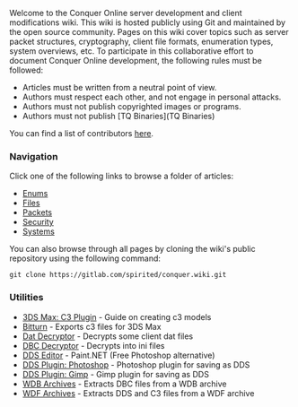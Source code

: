 Welcome to the Conquer Online server development and client modifications wiki. This wiki is hosted publicly using Git and maintained by the open source community. Pages on this wiki cover topics such as server packet structures, cryptography, client file formats, enumeration types, system overviews, etc. To participate in this collaborative effort to document Conquer Online development, the following rules must be followed:

* Articles must be written from a neutral point of view.
* Authors must respect each other, and not engage in personal attacks.
* Authors must not publish copyrighted images or programs.
* Authors must not publish [TQ Binaries](TQ Binaries)

You can find a list of contributors [here](Contributors).

### Navigation
Click one of the following links to browse a folder of articles:

* [Enums](Enums/Enums)
* [Files](Files/Files)
* [Packets](Packets/Packets)
* [Security](Security/Security)
* [Systems](Systems/Systems)

You can also browse through all pages by cloning the wiki's public repository using the following command:
```
git clone https://gitlab.com/spirited/conquer.wiki.git
```

### Utilities
* [3DS Max: C3 Plugin](https://www.elitepvpers.com/forum/co2-weapon-armor-effects-interface-edits/529945-guide-c3-files-creating.html) - Guide on creating c3 models
* [Bitturn](http://mirex.mypage.sk/index.php?selected=1) - Exports c3 files for 3DS Max
* [Dat Decryptor](https://www.elitepvpers.com/forum/co2-programming/556116-datcryptor-v2.html) - Decrypts some client dat files
* [DBC Decryptor](https://www.elitepvpers.com/forum/co2-weapon-armor-effects-interface-edits/1858946-release-dbc-converter-ini-dbc-dbc-ini.html) - Decrypts into ini files
* [DDS Editor](http://www.getpaint.net/index.html) - Paint.NET (Free Photoshop alternative)
* [DDS Plugin: Photoshop](https://developer.nvidia.com/nvidia-texture-tools-adobe-photoshop) - Photoshop plugin for saving as DDS
* [DDS Plugin: Gimp](http://registry.gimp.org/node/70) - Gimp plugin for saving as DDS
* [WDB Archives](https://www.elitepvpers.com/forum/co2-weapon-armor-effects-interface-edits/1779148-release-tq-package-manager-wdf-dnp-wdb-tpi-tpd.html) - Extracts DBC files from a WDB archive
* [WDF Archives](https://www.elitepvpers.com/forum/co2-weapon-armor-effects-interface-edits/513538-release-wdf-extractor.html) - Extracts DDS and C3 files from a WDF archive
